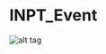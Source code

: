 # INPT_Event
 
![alt tag](https://www.google.com/url?sa=i&url=https%3A%2F%2Fwww.pngall.com%2Fwelcome-word-png%2Fdownload%2F35988&psig=AOvVaw1mwu700chJE8vx5x3i8zyX&ust=1641785022917000&source=images&cd=vfe&ved=0CAwQjhxqFwoTCJiI6_vbo_UCFQAAAAAdAAAAABAD)
